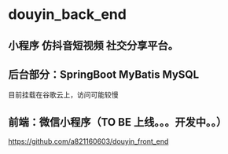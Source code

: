 # douyin_back_end

## 小程序 仿抖音短视频 社交分享平台。

## 后台部分：SpringBoot MyBatis MySQL 

目前挂载在谷歌云上，访问可能较慢

## 前端：微信小程序（TO BE 上线。。。开发中。。）
https://github.com/a821160603/douyin_front_end


